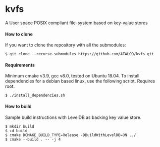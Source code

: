 # kvfs
A User space POSIX compliant file-system based on key-value stores

#### How to clone
If you want to clone the repository with all the submodules:
```text
$ git clone --recurse-submodules https://github.com/ATALOO/kvfs.git
```

#### Requirements
Minimum cmake v3.9, gcc v8.0, tested on Ubuntu 18.04. 
To install dependencies for a debian based linux, use the following script. Requires root.
```text
$ ./install_dependencies.sh 
```

#### How to build
Sample build instructions with LevelDB as backing key value store.
```text
$ mkdir build 
$ cd build
$ cmake DCMAKE_BUILD_TYPE=Release -DBuildWithLevelDB=ON ../
$ cmake --build . -- -j 4
```
